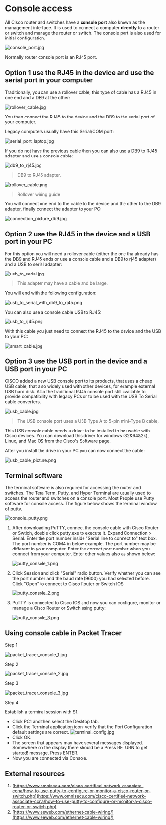 # Console access

All Cisco router and switches have a **console port** also known as the management interface. It is used to connect a computer **directly** to a router or switch and manage the router or switch. The console port is also used for initial configuration.

![console_port.jpg](../img/console_port.jpg)

Normally router console port is an RJ45 port.

## Option 1 use the RJ45 in the device and use the serial port in your computer

Traditionally, you can use a rollover cable, this type of cable has a RJ45 in one end and a DB9 at the other:

![rollover_cable.jpg](../img/rollover_cable.jpg)

You then connect the RJ45 to the device and the DB9 to the serial port of your computer.

Legacy computers usually have this Serial/COM port:

![serial_port_laptop.jpg](../img/serial_port_laptop.jpg)

If you do not have the previous cable then you can also use a DB9 to RJ45 adapter and use a console cable:

![db9_to_rj45.jpg](../img/db9_to_rj45.jpg)

> DB9 to RJ45 adapter.

![rollover_cable.png](../img/rollover_cable.png)

> Rollover wiring guide

You will connect one end to the cable to the device and the other to the DB9 adapter, finally connect the adapter to your PC:

![connection_picture_db9.jpg](../img/connection_picture_db9.jpg)

## Option 2 use the RJ45 in the device and a USB port in your PC

For this option you will need a rollover cable (either the one tha already has the DB9 and RJ45 ends or use a console cable and a DB9 to rj45 adapter) and a USB to serial adapter:

![usb_to_serial.jpg](../img/usb_to_serial.jpg)

> This adapter may have a cable and be large.

You will end with the following configuration:

![usb_to_serial_with_db9_to_rj45.png](../img/usb_to_serial_with_db9_to_rj45.png)


You can also use a console cable USB to RJ45:

![usb_to_rj45.png](../img/usb_to_rj45.png)

With this cable you just need to connect the RJ45 to the device and the USB to your PC:

![smart_cable.jpg](../img/smart_cable.jpg)

## Option 3 use the USB port in the device and a USB port in your PC

CISCO added a new USB console port to its products, that uses a cheap USB cable, that also widely used with other devices, for example external USB hard disk. Also the traditional RJ45 console port still available to provide compatibility with legacy PCs or to be used with the USB To Serial cable converters.

![usb_cable.jpg](../img/usb_cable.jpg)

> The USB console port uses a USB Type A to 5-pin mini-Type B cable,

This USB console cable needs a driver to be installed to be usable with Cisco devices. You can download this driver for windows (32&64&2k), Linux, and Mac OS from the Cisco's Software page.

After you install the drive in your PC you can now connect the cable:

![usb_cable_picture.png](../img/usb_cable_picture.png)

## Terminal software

The terminal software is also required for accessing the router and switches. The Tera Term, Putty, and Hyper Terminal are usually used to access the router and switches on a console port. Most People use Putty software for console access. The figure below shows the terminal window of putty.

![console_putty.png](../img/console_putty.png)

1. After downloading PuTTY, connect the console cable with Cisco Router or Swtich, double click putty.exe to execute it. Expand Connection > Serial. Enter the port number inside "Serial line to connect to" text box. The port number is COM4 in below example. The port number may be different in your computer. Enter the correct port number when you connect from your computer. Enter other values also as shown below:

    ![putty_console_1.png](../img/putty_console_1.png)

2. Click Session and click "Serial" radio button. Verify whether you can see the port number and the baud rate (9600) you had selected before. Click "Open" to connect to Cisco Router or Switch IOS:

    ![putty_console_2.png](../img/putty_console_2.png)

3. PuTTY is connected to Cisco IOS and now you can configure, monitor or manage a Cisco Router or Switch using putty:

    ![putty_console_3.png](../img/putty_console_3.png)

## Using console cable in Packet Tracer

Step 1

![packet_tracer_console_1.jpg](../img/packet_tracer_console_1.jpg)

Step 2

![packet_tracer_console_2.jpg](../img/packet_tracer_console_2.jpg)

Step 3

![packet_tracer_console_3.jpg](../img/packet_tracer_console_3.jpg)

Step 4

Establish a terminal session with S1.

- Click PC1 and then select the Desktop tab.
- Click the Terminal application icon; verify that the Port Configuration default settings are correct.
![terminal_config.jpg](../img/terminal_config.jpg)
- Click OK.
- The screen that appears may have several messages displayed. Somewhere on the display there should be a Press RETURN to get started! message. Press ENTER.
- Now you are connected via Console.



## External resources

1. [https://www.omnisecu.com/cisco-certified-network-associate-ccna/how-to-use-putty-to-configure-or-monitor-a-cisco-router-or-switch.php](https://www.omnisecu.com/cisco-certified-network-associate-ccna/how-to-use-putty-to-configure-or-monitor-a-cisco-router-or-switch.php)
2. [https://www.eeweb.com/ethernet-cable-wiring/](https://www.eeweb.com/ethernet-cable-wiring/)